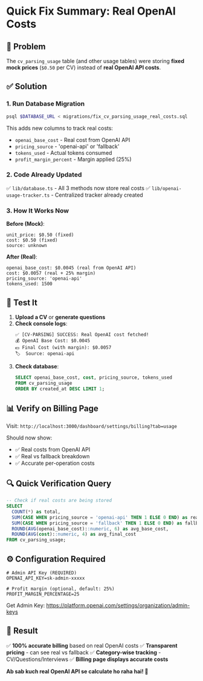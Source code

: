 # Quick Fix Summary: Real OpenAI Costs

## 🎯 Problem
The `cv_parsing_usage` table (and other usage tables) were storing **fixed mock prices** (`$0.50` per CV) instead of **real OpenAI API costs**.

## ✅ Solution

### 1. Run Database Migration
```bash
psql $DATABASE_URL < migrations/fix_cv_parsing_usage_real_costs.sql
```

This adds new columns to track real costs:
- `openai_base_cost` - Real cost from OpenAI API
- `pricing_source` - 'openai-api' or 'fallback'
- `tokens_used` - Actual tokens consumed
- `profit_margin_percent` - Margin applied (25%)

### 2. Code Already Updated
✅ `lib/database.ts` - All 3 methods now store real costs
✅ `lib/openai-usage-tracker.ts` - Centralized tracker already created

### 3. How It Works Now

**Before (Mock)**:
```
unit_price: $0.50 (fixed)
cost: $0.50 (fixed)
source: unknown
```

**After (Real)**:
```
openai_base_cost: $0.0045 (real from OpenAI API)
cost: $0.0057 (real + 25% margin)
pricing_source: 'openai-api'
tokens_used: 1500
```

## 🧪 Test It

1. **Upload a CV** or **generate questions**
2. **Check console logs**:
   ```
   ✅ [CV-PARSING] SUCCESS: Real OpenAI cost fetched!
   💰 OpenAI Base Cost: $0.0045
   💵 Final Cost (with margin): $0.0057
   🏷️  Source: openai-api
   ```
3. **Check database**:
   ```sql
   SELECT openai_base_cost, cost, pricing_source, tokens_used
   FROM cv_parsing_usage 
   ORDER BY created_at DESC LIMIT 1;
   ```

## 📊 Verify on Billing Page

Visit: `http://localhost:3000/dashboard/settings/billing?tab=usage`

Should now show:
- ✅ Real costs from OpenAI API
- ✅ Real vs fallback breakdown
- ✅ Accurate per-operation costs

## 🔍 Quick Verification Query

```sql
-- Check if real costs are being stored
SELECT 
  COUNT(*) as total,
  SUM(CASE WHEN pricing_source = 'openai-api' THEN 1 ELSE 0 END) as real_api,
  SUM(CASE WHEN pricing_source = 'fallback' THEN 1 ELSE 0 END) as fallback,
  ROUND(AVG(openai_base_cost)::numeric, 6) as avg_base_cost,
  ROUND(AVG(cost)::numeric, 4) as avg_final_cost
FROM cv_parsing_usage;
```

## ⚙️ Configuration Required

```env
# Admin API Key (REQUIRED)
OPENAI_API_KEY=sk-admin-xxxxx

# Profit margin (optional, default: 25%)
PROFIT_MARGIN_PERCENTAGE=25
```

Get Admin Key: https://platform.openai.com/settings/organization/admin-keys

## 🎉 Result

✅ **100% accurate billing** based on real OpenAI costs
✅ **Transparent pricing** - can see real vs fallback
✅ **Category-wise tracking** - CV/Questions/Interviews
✅ **Billing page displays accurate costs**

**Ab sab kuch real OpenAI API se calculate ho raha hai! 🚀**
